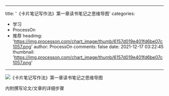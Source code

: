 
---
title: '《卡片笔记写作法》第一章读书笔记之思维导图'
categories: 
 - 学习
 - ProcessOn
 - 推荐
headimg: 'https://img.processon.com/chart_image/thumb/6157d019e401fd6be07c1057.png'
author: ProcessOn
comments: false
date: 2021-12-17 03:22:45
thumbnail: 'https://img.processon.com/chart_image/thumb/6157d019e401fd6be07c1057.png'
---

<div>   
<img class="thumb" alt="《卡片笔记写作法》第一章读书笔记之思维导图" src="https://img.processon.com/chart_image/thumb/6157d019e401fd6be07c1057.png" referrerpolicy="no-referrer">
<p>内附撰写论文/文章的详细步骤</p>  
</div>
            